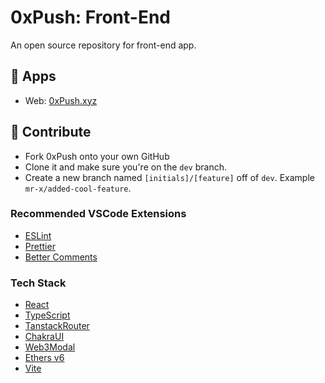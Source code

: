 # 0xPush: Front-End

An open source repository for front-end app.

## 🔗 Apps

- Web: [0xPush.xyz](https://0xpush.xyz)

## 🤝 Contribute

- Fork 0xPush onto your own GitHub
- Clone it and make sure you're on the `dev` branch.
- Create a new branch named `[initials]/[feature]` off of `dev`. Example `mr-x/added-cool-feature`.

### Recommended VSCode Extensions

- [ESLint](https://marketplace.visualstudio.com/items?itemName=dbaeumer.vscode-eslint)
- [Prettier](https://marketplace.visualstudio.com/items?itemName=esbenp.prettier-vscode)
- [Better Comments](https://marketplace.visualstudio.com/items?itemName=aaron-bond.better-comments)

### Tech Stack

- [React](https://react.dev)
- [TypeScript](https://www.typescriptlang.org/)
- [TanstackRouter](https://tanstack.com/router/latest)
- [ChakraUI](https://chakra-ui.com/)
- [Web3Modal](https://web3modal.com/)
- [Ethers v6](https://docs.ethers.org/v6/)
- [Vite](https://vitejs.dev/)
